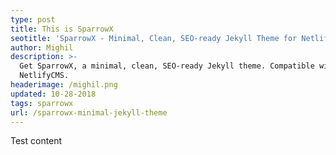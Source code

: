 ```yaml
---
type: post
title: This is SparrowX
seotitle: 'SparrowX - Minimal, Clean, SEO-ready Jekyll Theme for NetlifyCMS'
author: Mighil
description: >-
  Get SparrowX, a minimal, clean, SEO-ready Jekyll theme. Compatible with
  NetlifyCMS.
headerimage: /mighil.png
updated: 10-28-2018
tags: sparrowx
url: /sparrowx-minimal-jekyll-theme
---
```

Test content
